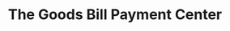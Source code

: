 ---
title: "The Goods Bill Payment Center"
url: /grand-rapids/the-goods-bill-payment-center/
shop: mobile phone
---